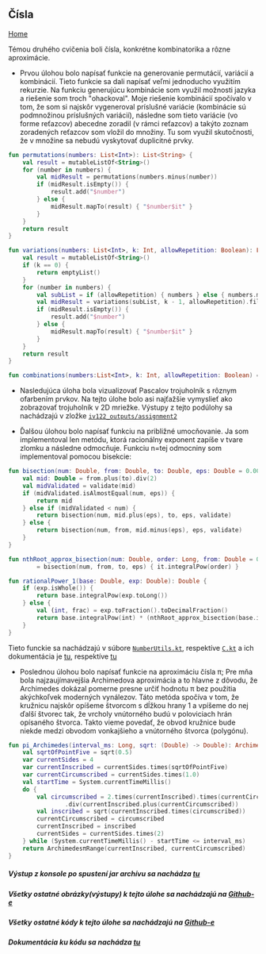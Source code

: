 ## Čísla
[Home](../)

Témou druhého cvičenia boli čísla, konkrétne kombinatorika a rôzne aproximácie.

* Prvou úlohou bolo napísať funkcie na generovanie permutácií, variácií a kombinácií. Tieto funkcie sa dali napísať veľmi jednoducho využitím rekurzie. Na funkciu generujúcu kombinácie som využil možnosti jazyka a riešenie som troch "ohackoval". Moje riešenie kombinácií spočívalo v tom, že som si najskôr vygeneroval príslušné variácie (kombinácie sú podmnožinou príslušných variácií), následne som tieto variácie (vo forme reťazcov) abecedne zoradil (v rámci reťazcov) a takýto zoznam zoradených reťazcov som vložil do množiny. Tu som využil skutočnosti, že v množine sa nebudú vyskytovať duplicitné prvky.

```kotlin
fun permutations(numbers: List<Int>): List<String> {
    val result = mutableListOf<String>()
    for (number in numbers) {
        val midResult = permutations(numbers.minus(number))
        if (midResult.isEmpty()) {
            result.add("$number")
        } else {
            midResult.mapTo(result) { "$number$it" }
        }
    }
    return result
}

fun variations(numbers: List<Int>, k: Int, allowRepetition: Boolean): List<String> {
    val result = mutableListOf<String>()
    if (k == 0) {
        return emptyList()
    }
    for (number in numbers) {
        val subList = if (allowRepetition) { numbers } else { numbers.minus(number) }
        val midResult = variations(subList, k - 1, allowRepetition).filter { it.length < k }
        if (midResult.isEmpty()) {
            result.add("$number")
        } else {
            midResult.mapTo(result) { "$number$it" }
        }
    }
    return result
}

fun combinations(numbers:List<Int>, k: Int, allowRepetition: Boolean) = variations(numbers, k, allowRepetition).map(String::sorted).toSet()
```

* Nasledujúca úloha bola vizualizovať Pascalov trojuholník s rôznym ofarbením prvkov. Na tejto úlohe bolo asi najťažšie vymyslieť ako zobrazovať trojuholník v 2D mriežke. Výstupy z tejto podúlohy sa nachádzajú v zložke [`iv122_outputs/assignment2`](https://github.com/mseleng/iv122/tree/gh-pages/iv122_outputs/assignment2)

* Ďalšou úlohou bolo napísať funkciu na približné umocňovanie. Ja som implementoval len metódu, ktorá racionálny exponent zapíše v tvare zlomku a následne odmocňuje. Funkciu n=tej odmocniny som implementoval pomocou bisekcie:
```kotlin
fun bisection(num: Double, from: Double, to: Double, eps: Double = 0.00001, validate: (Double) -> Double): Double {
    val mid: Double = from.plus(to).div(2)
    val midValidated = validate(mid)
    if (midValidated.isAlmostEqual(num, eps)) {
        return mid
    } else if (midValidated < num) {
        return bisection(num, mid.plus(eps), to, eps, validate)
    } else {
        return bisection(num, from, mid.minus(eps), eps, validate)
    }
}

fun nthRoot_approx_bisection(num: Double, order: Long, from: Double = 0.0, to: Double = Math.floor(num.div(order)).plus(1), eps: Double = 0.0001)
        = bisection(num, from, to, eps) { it.integralPow(order) }

fun rationalPower_1(base: Double, exp: Double): Double {
    if (exp.isWhole()) {
        return base.integralPow(exp.toLong())
    } else {
        val (int, frac) = exp.toFraction().toDecimalFraction()
        return base.integralPow(int) * (nthRoot_approx_bisection(base.integralPow(frac.part), frac.whole))
    }
}
```
Tieto funckie sa nachádzajú v súbore [`NumberUtils.kt`](https://github.com/mseleng/iv122/tree/gh-pages/src/com/github/mseleng/iv122/util/NumberUtils.kt), respektíve [`C.kt`](https://github.com/mseleng/iv122/tree/gh-pages/src/com/github/mseleng/iv122/assignment2/C.kt) a ich dokumentácia je [tu](../javadoc/iv122/com.github.mseleng.iv122.util), respektíve [tu](../javadoc/iv122/com.github.mseleng.iv122.assignment2)

* Poslednou úlohou bolo napísať funkcie na aproximáciu čísla π; Pre mňa bola najzaujímavejšia Archimedova aproximácia a to hlavne z dôvodu, že Archimedes dokázal pomerne presne určiť hodnotu π bez použitia akýchkoľvek moderných vynálezov. Táto metóda spočíva v tom, že kružnicu najskôr opíšeme štvorcom s dĺžkou hrany 1 a vpíšeme do nej ďalší štvorec tak, že vrcholy vnútorného budú v poloviciach hrán opísaného štvorca. Takto vieme povedať, že obvod kružnice bude niekde medzi obvodom vonkajšieho a vnútorného štvorca (polygónu).
```kotlin
fun pi_Archimedes(interval_ms: Long, sqrt: (Double) -> Double): ArchimedesπRange {
    val sqrtOfPointFive = sqrt(0.5)
    var currentSides = 4
    var currentInscribed = currentSides.times(sqrtOfPointFive)
    var currentCircumscribed = currentSides.times(1.0)
    val startTime = System.currentTimeMillis()
    do {
        val circumscribed = 2.times(currentInscribed).times(currentCircumscribed)
                .div(currentInscribed.plus(currentCircumscribed))
        val inscribed = sqrt(currentInscribed.times(circumscribed))
        currentCircumscribed = circumscribed
        currentInscribed = inscribed
        currentSides = currentSides.times(2)
    } while (System.currentTimeMillis() - startTime <= interval_ms)
    return ArchimedesπRange(currentInscribed, currentCircumscribed)
}
```
##### Výstup z konsole po spustení jar archívu sa nachádza [tu](./console-output.md)
##### Všetky ostatné obrázky(výstupy) k tejto úlohe sa nachádzajú na [Github-e](https://github.com/mseleng/iv122/tree/gh-pages/iv122_outputs/assignment2)
##### Všetky ostatné kódy k tejto úlohe sa nachádzajú na [Github-e](https://github.com/mseleng/iv122/tree/gh-pages/src/com/github/mseleng/iv122/assignment2)
##### Dokumentácia ku kódu sa nachádza [tu](../javadoc/iv122/com.github.mseleng.iv122.assignment2)